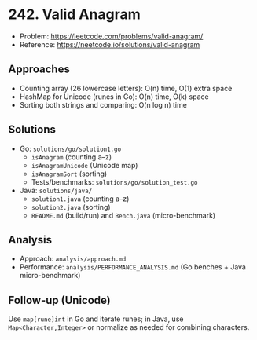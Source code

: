 # 242. Valid Anagram

- Problem: https://leetcode.com/problems/valid-anagram/
- Reference: https://neetcode.io/solutions/valid-anagram

## Approaches
- Counting array (26 lowercase letters): O(n) time, O(1) extra space
- HashMap for Unicode (runes in Go): O(n) time, O(k) space
- Sorting both strings and comparing: O(n log n) time

## Solutions
- Go: `solutions/go/solution1.go`
  - `isAnagram` (counting a–z)
  - `isAnagramUnicode` (Unicode map)
  - `isAnagramSort` (sorting)
  - Tests/benchmarks: `solutions/go/solution_test.go`
- Java: `solutions/java/`
  - `solution1.java` (counting a–z)
  - `solution2.java` (sorting)
  - `README.md` (build/run) and `Bench.java` (micro-benchmark)

## Analysis
- Approach: `analysis/approach.md`
- Performance: `analysis/PERFORMANCE_ANALYSIS.md` (Go benches + Java micro-benchmark)

## Follow-up (Unicode)
Use `map[rune]int` in Go and iterate runes; in Java, use `Map<Character,Integer>` or normalize as needed for combining characters.
